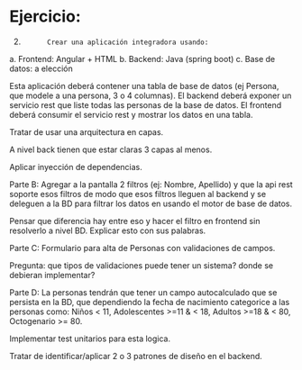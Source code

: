 # Ejercicio:

2.           Crear una aplicación integradora usando:
a.           Frontend: Angular + HTML
b.           Backend: Java (spring boot)
c.            Base de datos: a elección

Esta aplicación deberá contener una tabla de base de datos (ej Persona, que modele a una persona, 3 o 4 columnas). El backend deberá exponer un servicio rest que liste todas las personas de la base de datos. El frontend deberá consumir el servicio rest y mostrar los datos en una tabla.

Tratar de usar una arquitectura en capas.

A nivel back tienen que estar claras 3 capas al menos.

Aplicar inyección de dependencias.

Parte B: Agregar a la pantalla 2 filtros (ej: Nombre, Apellido) y que la api rest soporte esos filtros de modo que esos filtros lleguen al backend y se deleguen a la BD para filtrar los datos en usando el motor de base de datos.

Pensar que diferencia hay entre eso y hacer el filtro en frontend sin resolverlo a nivel BD. Explicar esto con sus palabras.

Parte C: Formulario para alta de Personas con validaciones de campos.

Pregunta: que tipos de validaciones puede tener un sistema? donde se debieran implementar?

Parte D: La personas tendrán que tener un campo autocalculado que se persista en la BD, que dependiendo la fecha de nacimiento categorice a las personas como: Niños < 11, Adolescentes >=11 & < 18, Adultos >=18 & < 80, Octogenario >= 80. 

Implementar test unitarios para esta logica.

Tratar de identificar/aplicar 2 o 3 patrones de diseño en el backend.
